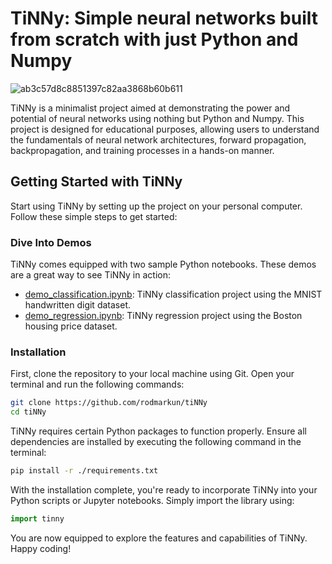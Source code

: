 # TiNNy: Simple neural networks built from scratch with just Python and Numpy

![ab3c57d8c8851397c82aa3868b60b611](https://github.com/rodmarkun/tiNNy/assets/75074498/d1f93819-5f40-4029-82d1-1bc6938f68b3)


TiNNy is a minimalist project aimed at demonstrating the power and potential of neural networks using nothing but Python and Numpy. This project is designed for educational purposes, allowing users to understand the fundamentals of neural network architectures, forward propagation, backpropagation, and training processes in a hands-on manner.

## Getting Started with TiNNy

Start using TiNNy by setting up the project on your personal computer. Follow these simple steps to get started:

### Dive Into Demos

TiNNy comes equipped with two sample Python notebooks. These demos are a great way to see TiNNy in action:

- [demo_classification.ipynb](https://github.com/rodmarkun/tiNNy/blob/master/demo_classification.ipynb): TiNNy classification project using the MNIST handwritten digit dataset.
- [demo_regression.ipynb](https://github.com/rodmarkun/tiNNy/blob/master/demo_regression.ipynb): TiNNy regression project using the Boston housing price dataset.

### Installation

First, clone the repository to your local machine using Git. Open your terminal and run the following commands:

```bash
git clone https://github.com/rodmarkun/tiNNy
cd tiNNy
```

TiNNy requires certain Python packages to function properly. Ensure all dependencies are installed by executing the following command in the terminal:

```bash
pip install -r ./requirements.txt
```

With the installation complete, you're ready to incorporate TiNNy into your Python scripts or Jupyter notebooks. Simply import the library using:

```python
import tinny
```

You are now equipped to explore the features and capabilities of TiNNy. Happy coding!
